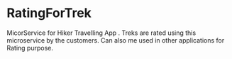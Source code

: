 # RatingForTrek
MicorService for Hiker Travelling App . Treks are rated using this microservice by the customers. Can also me used in other applications for Rating purpose.
